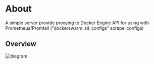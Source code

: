 # About
A simple server provide proxying to Docker Engine API for using with Prometheus/Promtail ("dockerswarm_sd_configs" scrape_configs)

## Overview
![diagram](https://github.com/socheatsok78/dockerswarm_sd_server/assets/4363857/39958a43-b9b0-4c01-ab11-c755917e3d54)
